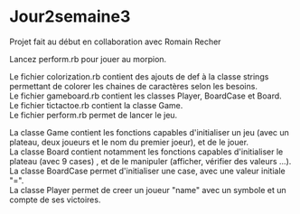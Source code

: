 # Jour2semaine3

Projet fait au début en collaboration avec Romain Recher

Lancez perform.rb pour jouer au morpion.

Le fichier colorization.rb contient des ajouts de def à la classe strings permettant de colorer les chaines de caractères selon les besoins.</br>
Le fichier gameboard.rb contient les classes Player, BoardCase et Board.</br>
Le fichier tictactoe.rb contient la classe Game.</br>
Le fichier perform.rb permet de lancer le jeu.</br>

La classe Game contient les fonctions capables d'initialiser un jeu (avec un plateau, deux joueurs et le nom du premier joeur), et de le jouer.</br>
La classe Board contient notamment les fonctions capables d'initialiser le plateau (avec 9 cases) , et de le manipuler (afficher, vérifier des valeurs ...).</br>
La classe BoardCase permet d'initialiser une case, avec une valeur initiale "=".</br>
La classe Player permet de creer un joueur "name" avec un symbole et un compte de ses victoires.</br>